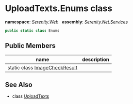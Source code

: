 # UploadTexts.Enums class
**namespace:** *[Serenity.Web](../README.md#serenity.web-namespace)*   **assembly**: *[Serenity.Net.Services](../README.md)*

```csharp
public static class Enums
```

## Public Members

| name | description |
| --- | --- |
| static class [ImageCheckResult](UploadTexts.Enums.ImageCheckResult.md) |  |

## See Also

* class [UploadTexts](UploadTexts.md)